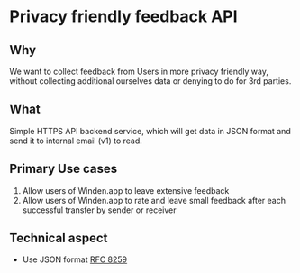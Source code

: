 # Privacy friendly feedback API

## Why

We want to collect feedback from Users in more privacy friendly way, without collecting additional ourselves data or denying to do for 3rd parties.

## What

Simple HTTPS API backend service, which will get data in JSON format and send it to internal email (v1) to read.

## Primary Use cases

1. Allow users of Winden.app to leave extensive feedback
2. Allow users of Winden.app to rate and leave small feedback after each successful transfer by sender or receiver


## Technical aspect

- Use JSON format [RFC 8259](https://www.rfc-editor.org/rfc/rfc8259.html)

